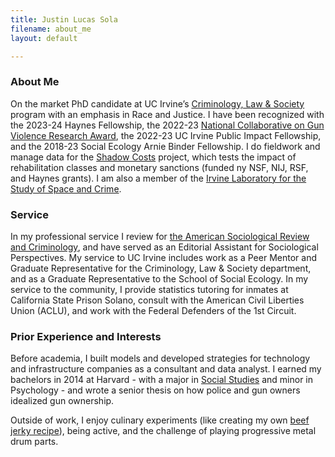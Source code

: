 ```yaml
---
title: Justin Lucas Sola
filename: about_me
layout: default

--- 
```

<style>
  img {
    max-width: 40%;
    height: auto;
  }
</style>

### About Me
<img srcset="
    ./files/small_edited_headshot.jpg 404w, 
    ./files/edited_headshot_w1064.jpg 1064w
  " 
  align="right"
  sizes="40hw, 400px">
On the market PhD candidate at UC Irvine’s [Criminology, Law & Society](https://cls.soceco.uci.edu/pages/phd-program) program with an emphasis in Race and Justice. I have been recognized with the 2023-24 Haynes Fellowship, the 2022-23 [National Collaborative on Gun Violence Research Award](https://www.ncgvr.org/grants/2022/assessing-the-causes-of-gun-desirability-in-america.html), the 2022-23 UC Irvine Public Impact Fellowship, and the 2018-23 Social Ecology Arnie Binder Fellowship. I do fieldwork and manage data for the [Shadow Costs](https://www.shadowcosts.com) project, which tests the impact of rehabilitation classes and monetary sanctions (funded ny NSF, NIJ, RSF, and Haynes grants). I am also a member of the [Irvine Laboratory for the Study of Space and Crime](http://ilssc.soceco.uci.edu/).

### Service
In my professional service I review for [the American Sociological Review and Criminology](https://orcid.org/0000-0002-0955-1031), and have served as an Editorial Assistant for Sociological Perspectives. My service to UC Irvine includes work as a Peer Mentor and Graduate Representative for the Criminology, Law & Society department, and as a Graduate Representative to the School of Social Ecology. In my service to the community, I provide statistics tutoring for inmates at California State Prison Solano, consult with the American Civil Liberties Union (ACLU), and work with the Federal Defenders of the 1st Circuit.


### Prior Experience and Interests
Before academia, I built models and developed strategies for technology and infrastructure companies as a consultant and data analyst. I earned my bachelors in 2014 at Harvard - with a major in [Social Studies](https://socialstudies.fas.harvard.edu/) and minor in Psychology - and wrote a senior thesis on how police and gun owners idealized gun ownership. 

Outside of work, I enjoy culinary experiments (like creating my own [beef jerky recipe](https://docs.google.com/spreadsheets/d/14g3BNcLFfN2xKgDRqwK4-0S1jt4SJRSaw_OR_8raQ0g/edit?usp=sharing)), being active, and the challenge of playing progressive metal drum parts.
